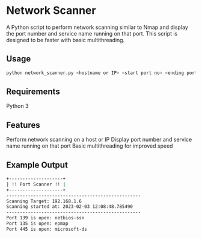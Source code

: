 # Network Scanner
A Python script to perform network scanning similar to Nmap and display the port number and service name running on that port. This script is designed to be faster with basic multithreading.

## Usage
```bash
python network_scanner.py <hostname or IP> <start port no> <ending port>
```
## Requirements
Python 3
  
## Features
Perform network scanning on a host or IP
Display port number and service name running on that port
Basic multithreading for improved speed
  
## Example Output
```bash
+--------------------+
| !! Port Scanner !! |
+--------------------+
--------------------------------------------------
Scanning Target: 192.168.1.6
Scanning started at: 2023-02-03 12:08:48.785490
--------------------------------------------------
Port 139 is open: netbios-ssn
Port 135 is open: epmap
Port 445 is open: microsoft-ds
```
